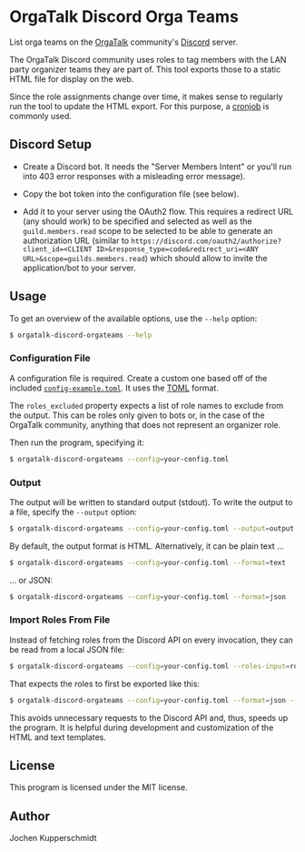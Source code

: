 # OrgaTalk Discord Orga Teams

List orga teams on the [OrgaTalk](https://www.orgatalk.de/) community's
[Discord](https://discord.com/) server.

The OrgaTalk Discord community uses roles to tag members with the LAN
party organizer teams they are part of. This tool exports those to a
static HTML file for display on the web.

Since the role assignments change over time, it makes sense to regularly
run the tool to update the HTML export. For this purpose, a
[cronjob](https://en.wikipedia.org/wiki/Cron) is commonly used.


## Discord Setup

- Create a Discord bot. It needs the "Server Members Intent" or you'll
  run into 403 error responses with a misleading error message).

- Copy the bot token into the configuration file (see below).

- Add it to your server using the OAuth2 flow. This requires a redirect
  URL (any should work) to be specified and selected as well as the
  `guild.members.read` scope to be selected to be able to generate an
  authorization URL (similar to
  `https://discord.com/oauth2/authorize?client_id=<CLIENT ID>&response_type=code&redirect_uri=<ANY URL>&scope=guilds.members.read`)
  which should allow to invite the application/bot to your server.

## Usage

To get an overview of the available options, use the `--help` option:

```sh
$ orgatalk-discord-orgateams --help
```


### Configuration File

A configuration file is required. Create a custom one based off of the
included [`config-example.toml`](config-example.toml). It uses the
[TOML](https://toml.io/) format.

The `roles_excluded` property expects a list of role names to exclude
from the output. This can be roles only given to bots or, in the case of
the OrgaTalk community, anything that does not represent an organizer
role.

Then run the program, specifying it:

```sh
$ orgatalk-discord-orgateams --config=your-config.toml
```


### Output

The output will be written to standard output (stdout). To write the
output to a file, specify the `--output` option:

```sh
$ orgatalk-discord-orgateams --config=your-config.toml --output=output.html
```

By default, the output format is HTML. Alternatively, it can be plain
text …

```sh
$ orgatalk-discord-orgateams --config=your-config.toml --format=text
```

… or JSON:

```sh
$ orgatalk-discord-orgateams --config=your-config.toml --format=json
```


### Import Roles From File

Instead of fetching roles from the Discord API on every invocation, they
can be read from a local JSON file:

```sh
$ orgatalk-discord-orgateams --config=your-config.toml --roles-input=roles.json
```

That expects the roles to first be exported like this:

```sh
$ orgatalk-discord-orgateams --config=your-config.toml --format=json --output=roles.json
```

This avoids unnecessary requests to the Discord API and, thus, speeds up
the program. It is helpful during development and customization of the
HTML and text templates.


## License

This program is licensed under the MIT license.


## Author

Jochen Kupperschmidt

